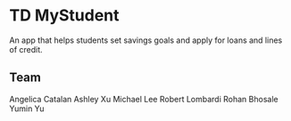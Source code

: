 # TD MyStudent
An app that helps students set savings goals and apply for loans and lines of credit.

## Team
Angelica Catalan
Ashley Xu
Michael Lee
Robert Lombardi
Rohan Bhosale
Yumin Yu